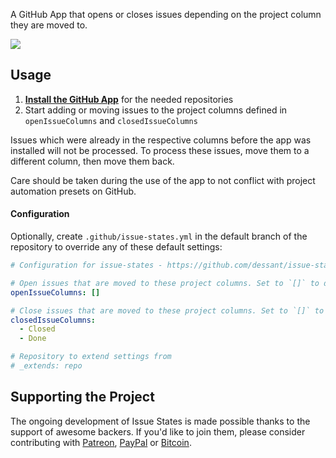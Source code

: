 A GitHub App that opens or closes issues depending on the project column they are moved to.

![](https://raw.githubusercontent.com/dessant/issue-states/master/assets/screenshot.png)

## Usage

1. **[Install the GitHub App](https://github.com/apps/issue-states)** for the needed repositories
2. Start adding or moving issues to the project columns defined in `openIssueColumns` and `closedIssueColumns`

Issues which were already in the respective columns before the app was installed will not be processed. To process these issues, move them to a different column, then move them back.

Care should be taken during the use of the app to not conflict with project automation presets on GitHub.

#### Configuration

Optionally, create `.github/issue-states.yml` in the default branch of the repository to override any of these default settings:

```yaml
# Configuration for issue-states - https://github.com/dessant/issue-states

# Open issues that are moved to these project columns. Set to `[]` to disable
openIssueColumns: []

# Close issues that are moved to these project columns. Set to `[]` to disable
closedIssueColumns:
  - Closed
  - Done

# Repository to extend settings from
# _extends: repo
```

## Supporting the Project

The ongoing development of Issue States is made possible thanks to the support of awesome backers. If you'd like to join them, please consider contributing with [Patreon](https://goo.gl/qRhKSW), [PayPal](https://goo.gl/5FnBaw) or [Bitcoin](https://goo.gl/uJUAaU).
